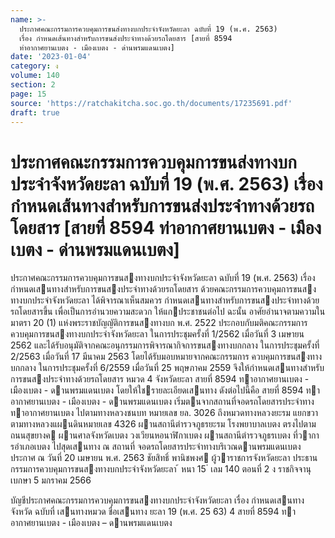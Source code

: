 ```yaml
---
name: >-
  ประกาศคณะกรรมการควบคุมการขนส่งทางบกประจำจังหวัดยะลา ฉบับที่ 19 (พ.ศ. 2563)
  เรื่อง กำหนดเส้นทางสำหรับการขนส่งประจำทางด้วยรถโดยสาร [สายที่ 8594
  ท่าอากาศยานเบตง - เมืองเบตง - ด่านพรมแดนเบตง]
date: '2023-01-04'
category: ง
volume: 140
section: 2
page: 15
source: 'https://ratchakitcha.soc.go.th/documents/17235691.pdf'
draft: true
---
```


# ประกาศคณะกรรมการควบคุมการขนส่งทางบกประจำจังหวัดยะลา ฉบับที่ 19 (พ.ศ. 2563) เรื่อง กำหนดเส้นทางสำหรับการขนส่งประจำทางด้วยรถโดยสาร [สายที่ 8594 ท่าอากาศยานเบตง - เมืองเบตง - ด่านพรมแดนเบตง]

ประกาศคณะกรรมการควบคุมการขนสงทางบกประจําจังหวัดยะลา ฉบับที่ 19 (พ.ศ. 2563) เรื่อง กําหนดเสนทางสําหรับการขนสงประจําทางด้วยรถโดยสาร ด้วยคณะกรรมการควบคุมการขนสงทางบกประจําจังหวัดยะลา ได้พิจารณาเห็นสมควร กําหนดเสนทางสําหรับการขนสงประจําทางด้วยรถโดยสารขึ้น เพื่อเป็นการอํานวยความสะดวก ให้แกประชาชนต่อไป ฉะนั้น อาศัยอํานาจตามความในมาตรา 20 (1) แห่งพระราชบัญญัติการขนสงทางบก พ.ศ. 2522 ประกอบกับมติคณะกรรมการควบคุมการขนสงทางบกประจําจังหวัดยะลา ในการประชุมครั้งที่ 1/2562 เมื่อวันที่ 3 เมษายน 2562 และได้รับอนุมัติจากคณะอนุกรรมการพิจารณากิจการขนสงทางบกกลาง ในการประชุมครั้งที่ 2/2563 เมื่อวันที่ 17 มีนาคม 2563 โดยได้รับมอบหมายจากคณะกรรมการ ควบคุมการขนสงทางบกกลาง ในการประชุมครั้งที่ 6/2559 เมื่อวันที่ 25 พฤษภาคม 2559 จึงให้กําหนดเสนทางสําหรับการขนสงประจําทางด้วยรถโดยสาร หมวด 4 จังหวัดยะลา สายที่ 8594 ทาอากาศยานเบตง - เมืองเบตง - ดานพรมแดนเบตง โดยให้ใชรายละเอียดเสนทาง ดังต่อไปนี้คือ สายที่ 8594 ทาอากาศยานเบตง - เมืองเบตง - ดานพรมแดนเบตง เริ่มตนจากสถานที่จอดรถโดยสารประจําทางทาอากาศยานเบตง ไปตามทางหลวงชนบท หมายเลข ยล. 3026 ถึงหมวดทางหลวงยะรม แยกขวาตามทางหลวงแผนดินหมายเลข 4326 ผานสถานีตํารวจภูธรยะรม โรงพยาบาลเบตง ตรงไปตามถนนสุขยางค ผานศาลจังหวัดเบตง วงเวียนหอนาฬิกาเบตง ผานสถานีตํารวจภูธรเบตง ที่วาการอําเภอเบตง ไปสุดเสนทาง ณ สถานที่ จอดรถโดยสารประจําทางบริเวณดานพรมแดนเบตง ประกาศ ณ วันที่ 20 เมษายน พ.ศ. 2563 ชัยสิทธิ์ พานิชพงศ ผู้วาราชการจังหวัดยะลา ประธานกรรมการควบคุมการขนสงทางบกประจําจังหวัดยะลา ้ หนา 15 ่ เลม 140 ตอนที่ 2 ง ราชกิจจานุเบกษา 5 มกราคม 2566

บัญชีประกาศคณะกรรมการควบคุมการขนสงทางบกประจําจังหวัดยะลา เรื่อง กําหนดเสนทาง จังหวัด ฉบับที่ เสนทางหมวด ชื่อเสนทาง ยะลา 19 (พ.ศ. 25 63) 4 สายที่ 8594 ทาอากาศยานเบตง - เมืองเบตง – ดานพรมแดนเบตง

